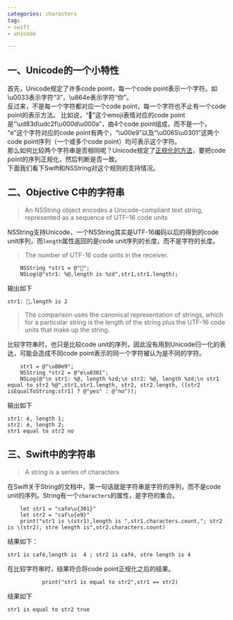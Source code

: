 ```yaml
---
categories: characters  
tag:  
- swift  
- unicode

---
```

## 一、Unicode的一个小特性  

首先，Unicode规定了许多code point，每一个code point表示一个字符。如\u0033表示字符“3”，\u864e表示字符“你”。  
反过来，不是每一个字符都对应一个code point，每一个字符也不止有一个code point的表示方法。
比如说，“🐯”这个emoji表情对应的code point是“\ud83d\udc2f\u000d\u000a”，由4个code point组成，而不是一个。  
“é”这个字符对应的code point有两个，“\u00e9”以及“\u0065\u0301”这两个code point序列（一个或多个code point）均可表示这个字符。  
那么如何比较两个字符串是否相同呢？Unicode规定了[正规化的方法](http://www.unicode.org/reports/tr15/)，要把code point的序列正规化，然后判断是否一致。  
下面我们看下Swift和NSString对这个规则的支持情况。

## 二、Objective C中的字符串
> An NSString object encodes a Unicode-compliant text string, represented as a sequence of UTF–16 code units

NSString支持Unicode，一个NSString其实是UTF-16编码以后的得到的code unit序列，而`length`属性返回的是code unit序列的长度，而不是字符的长度。
> The number of UTF-16 code units in the receiver.


```
    NSString *str1 = @"🐯";
    NSLog(@"str1: %@,length is %zd",str1,str1.length);
```    

输出如下
    
    str1: 🐯,length is 2
> The comparison uses the canonical representation of strings, which for a particular string is the length of the string plus the UTF-16 code units that make up the string. 

比较字符串时，也只是比较code unit的序列，因此没有用到Unicode归一化的表达，可能会造成不同code point表示的同一个字符被认为是不同的字符。
  
    
```
    str1 = @"\u00e9";
    NSString *str2 = @"e\u0301";
    NSLog(@"\n str1: %@, length %zd;\n str2: %@, length %zd;\n str1 equal to str2 %@",str1,str1.length, str2, str2.length, ([str2 isEqualToString:str1] ? @"yes" : @"no"));
```
输出如下

    str1: é, length 1;
    str2: é, length 2;
    str1 equal to str2 no
    
## 三、Swift中的字符串
> A string is a series of characters 

在Swift关于String的文档中，第一句话就是字符串是字符的序列，而不是code unit的序列。String有一个`characters`的属性，是字符的集合。


```
    let str1 = "cafe\u{301}"
    let str2 = "caf\u{e9}"
    print("str1 is \(str1),length is ",str1.characters.count,"; str2 is \(str2), stre length is",str2.characters.count)
```
结果如下：

    str1 is café,length is  4 ; str2 is café, stre length is 4
    
在比较字符串时，结果符合将code point正规化之后的结果。


```
           print("str1 is equal to str2",str1 == str2)
```

结果如下

    str1 is equal to str2 true




